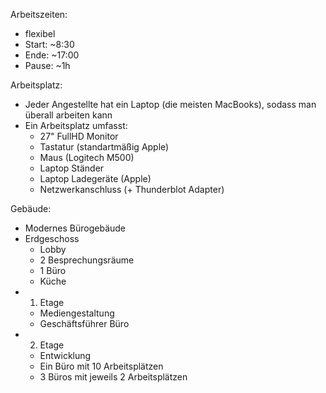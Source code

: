 Arbeitszeiten: 
- flexibel
- Start: ~8:30
- Ende: ~17:00
- Pause: ~1h

Arbeitsplatz: 
- Jeder Angestellte hat ein Laptop (die meisten MacBooks), sodass man überall arbeiten kann
- Ein Arbeitsplatz umfasst:
  - 27" FullHD Monitor
  - Tastatur (standartmäßig Apple)
  - Maus (Logitech M500)
  - Laptop Ständer
  - Laptop Ladegeräte (Apple)
  - Netzwerkanschluss (+ Thunderblot Adapter)

Gebäude:
- Modernes Bürogebäude
- Erdgeschoss
  - Lobby
  - 2 Besprechungsräume
  - 1 Büro
  - Küche
- 1. Etage
  - Mediengestaltung
  - Geschäftsführer Büro
- 2. Etage
  - Entwicklung
  - Ein Büro mit 10 Arbeitsplätzen
  - 3 Büros mit jeweils 2 Arbeitsplätzen
